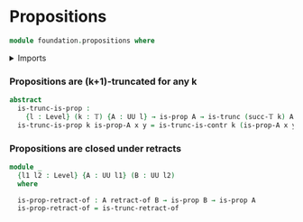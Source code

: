 # Propositions

```agda
module foundation.propositions where
```

<details><summary>Imports</summary>

```agda
open import foundation-core.propositions public

open import foundation.contractible-types

open import foundation-core.retractions
open import foundation-core.truncated-types
open import foundation-core.truncation-levels
open import foundation-core.universe-levels
```

</details>

### Propositions are (k+1)-truncated for any k

```agda
abstract
  is-trunc-is-prop :
    {l : Level} (k : 𝕋) {A : UU l} → is-prop A → is-trunc (succ-𝕋 k) A
  is-trunc-is-prop k is-prop-A x y = is-trunc-is-contr k (is-prop-A x y)
```

### Propositions are closed under retracts

```agda
module _
  {l1 l2 : Level} {A : UU l1} (B : UU l2)
  where

  is-prop-retract-of : A retract-of B → is-prop B → is-prop A
  is-prop-retract-of = is-trunc-retract-of
```
